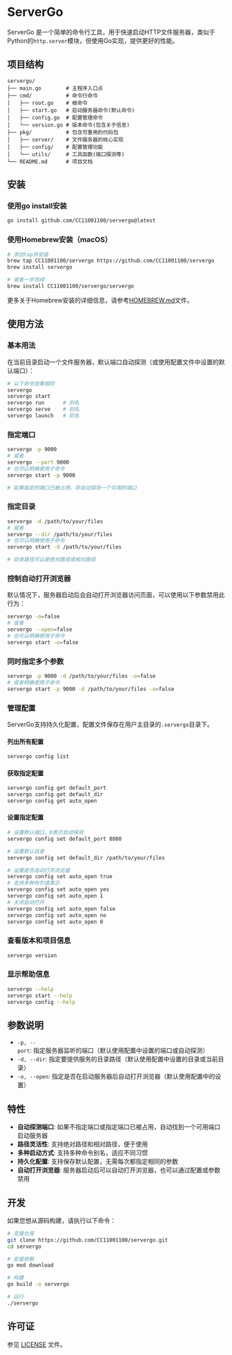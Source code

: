 # ServerGo

ServerGo 是一个简单的命令行工具，用于快速启动HTTP文件服务器，类似于Python的`http.server`模块，但使用Go实现，提供更好的性能。

## 项目结构

```
servergo/
├── main.go        # 主程序入口点
├── cmd/           # 命令行命令
│   ├── root.go    # 根命令
│   ├── start.go   # 启动服务器命令(默认命令)
│   ├── config.go  # 配置管理命令
│   └── version.go # 版本命令(包含关于信息)
├── pkg/           # 包含可重用的代码包
│   ├── server/    # 文件服务器的核心实现
│   ├── config/    # 配置管理功能
│   └── utils/     # 工具函数(端口探测等)
└── README.md      # 项目文档
```

## 安装

### 使用go install安装

```bash
go install github.com/CC11001100/servergo@latest
```

### 使用Homebrew安装（macOS）

```bash
# 添加tap并安装
brew tap CC11001100/servergo https://github.com/CC11001100/servergo
brew install servergo

# 或者一步完成
brew install CC11001100/servergo/servergo
```

更多关于Homebrew安装的详细信息，请参考[HOMEBREW.md](HOMEBREW.md)文件。

## 使用方法

### 基本用法

在当前目录启动一个文件服务器，默认端口自动探测（或使用配置文件中设置的默认端口）：

```bash
# 以下命令效果相同
servergo
servergo start
servergo run      # 别名
servergo serve    # 别名
servergo launch   # 别名
```

### 指定端口

```bash
servergo -p 9000
# 或者
servergo --port 9000
# 也可以明确使用子命令
servergo start -p 9000

# 如果指定的端口已被占用，将自动探测一个可用的端口
```

### 指定目录

```bash
servergo -d /path/to/your/files
# 或者
servergo --dir /path/to/your/files
# 也可以明确使用子命令
servergo start -d /path/to/your/files

# 目录路径可以是绝对路径或相对路径
```

### 控制自动打开浏览器

默认情况下，服务器启动后会自动打开浏览器访问页面，可以使用以下参数禁用此行为：

```bash
servergo -o=false
# 或者
servergo --open=false
# 也可以明确使用子命令
servergo start -o=false
```

### 同时指定多个参数

```bash
servergo -p 9000 -d /path/to/your/files -o=false
# 或者明确使用子命令
servergo start -p 9000 -d /path/to/your/files -o=false
```

### 管理配置

ServerGo支持持久化配置，配置文件保存在用户主目录的`.servergo`目录下。

#### 列出所有配置

```bash
servergo config list
```

#### 获取指定配置

```bash
servergo config get default_port
servergo config get default_dir
servergo config get auto_open
```

#### 设置指定配置

```bash
# 设置默认端口，0表示自动探测
servergo config set default_port 8080

# 设置默认目录
servergo config set default_dir /path/to/your/files

# 设置是否自动打开浏览器
servergo config set auto_open true
# 支持多种布尔值表示
servergo config set auto_open yes
servergo config set auto_open 1
# 关闭自动打开
servergo config set auto_open false
servergo config set auto_open no
servergo config set auto_open 0
```

### 查看版本和项目信息

```bash
servergo version
```

### 显示帮助信息

```bash
servergo --help
servergo start --help
servergo config --help
```

## 参数说明

- `-p, --port`: 指定服务器监听的端口（默认使用配置中设置的端口或自动探测）
- `-d, --dir`: 指定要提供服务的目录路径（默认使用配置中设置的目录或当前目录）
- `-o, --open`: 指定是否在启动服务器后自动打开浏览器（默认使用配置中的设置）

## 特性

- **自动探测端口**: 如果不指定端口或指定端口已被占用，自动找到一个可用端口启动服务器
- **路径灵活性**: 支持绝对路径和相对路径，便于使用
- **多种启动方式**: 支持多种命令别名，适应不同习惯
- **持久化配置**: 支持保存默认配置，无需每次都指定相同的参数
- **自动打开浏览器**: 服务器启动后可以自动打开浏览器，也可以通过配置或参数禁用

## 开发

如果您想从源码构建，请执行以下命令：

```bash
# 克隆仓库
git clone https://github.com/CC11001100/servergo.git
cd servergo

# 安装依赖
go mod download

# 构建
go build -o servergo

# 运行
./servergo
```

## 许可证

参见 [LICENSE](LICENSE) 文件。 